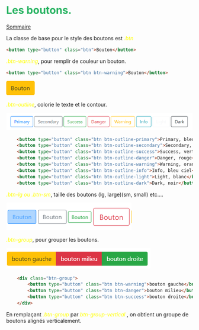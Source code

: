 
# <div style="color: #26B260">**Les boutons.**</div>

[Sommaire](./00-Sommaire.md)

La classe de base pour le style des boutons est <span style="color: yellow">*.btn*</span>

```html
<button type="button" class="btn">Bouton</button>
```

<span style="color: yellow">*.btn-warning*</span>, pour remplir de couleur un bouton.

```html
<button type="button" class="btn btn-warning">Bouton</button>
```

![bouton-wraning.png](images/bouton-wraning.png)

<span style="color: yellow">*.btn-outline*</span>, colorie le texte et le contour.

![Buttons-outline.png](images/Buttons-outline.png)

```html
    <button type="button" class="btn btn-outline-primary">Primary, bleu</button>
    <button type="button" class="btn btn-outline-secondary">Secondary, gris</button>
    <button type="button" class="btn btn-outline-success">Success, vert</button>
    <button type="button" class="btn btn-outline-danger">Danger, rouge</button>
    <button type="button" class="btn btn-outline-warning">Warning, orange</button>
    <button type="button" class="btn btn-outline-info">Info, bleu ciel</button>
    <button type="button" class="btn btn-outline-light">Light, blanc</button>
    <button type="button" class="btn btn-outline-dark">Dark, noir</button>
```

<span style="color: yellow">*.btn-lg ou .btn-sm*</span>, taille des boutons (lg, large)(sm, small) etc....

![bouton-size.png](images/bouton-size.png)

<span style="color: yellow">*.btn-group*</span>, pour grouper les boutons.

![bouton-groupe.png](images/bouton-groupe.png)

```html
    <div class="btn-group">
        <button type="button" class="btn btn-warning">bouton gauche</button>
        <button type="button" class="btn btn-danger">bouton milieu</button>
        <button type="button" class="btn btn-success">bouton droite</button>
    </div>
```

En remplaçant <span style="color: yellow">*.btn-group*</span> par<span style="color: yellow">*.btn-group-vertical*</span> , on obtient un groupe de boutons alignés verticalement.
